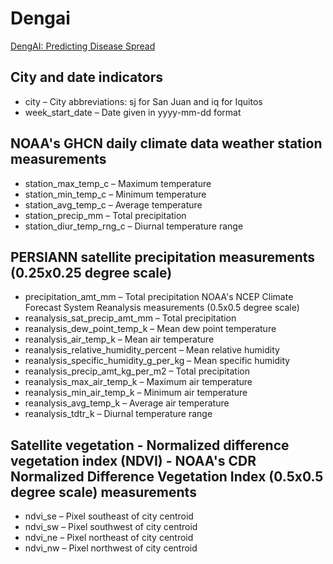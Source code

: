 # Dengai

[DengAI: Predicting Disease Spread](https://www.drivendata.org/competitions/44/dengai-predicting-disease-spread/data/)

## City and date indicators

- city – City abbreviations: sj for San Juan and iq for Iquitos
- week_start_date – Date given in yyyy-mm-dd format

## NOAA's GHCN daily climate data weather station measurements

- station_max_temp_c – Maximum temperature
- station_min_temp_c – Minimum temperature
- station_avg_temp_c – Average temperature
- station_precip_mm – Total precipitation
- station_diur_temp_rng_c – Diurnal temperature range

## PERSIANN satellite precipitation measurements (0.25x0.25 degree scale)

- precipitation_amt_mm – Total precipitation
NOAA's NCEP Climate Forecast System Reanalysis measurements (0.5x0.5 degree scale)
- reanalysis_sat_precip_amt_mm – Total precipitation
- reanalysis_dew_point_temp_k – Mean dew point temperature
- reanalysis_air_temp_k – Mean air temperature
- reanalysis_relative_humidity_percent – Mean relative humidity
- reanalysis_specific_humidity_g_per_kg – Mean specific humidity
- reanalysis_precip_amt_kg_per_m2 – Total precipitation
- reanalysis_max_air_temp_k – Maximum air temperature
- reanalysis_min_air_temp_k – Minimum air temperature
- reanalysis_avg_temp_k – Average air temperature
- reanalysis_tdtr_k – Diurnal temperature range

## Satellite vegetation - Normalized difference vegetation index (NDVI) - NOAA's CDR Normalized Difference Vegetation Index (0.5x0.5 degree scale) measurements

- ndvi_se – Pixel southeast of city centroid
- ndvi_sw – Pixel southwest of city centroid
- ndvi_ne – Pixel northeast of city centroid
- ndvi_nw – Pixel northwest of city centroid

